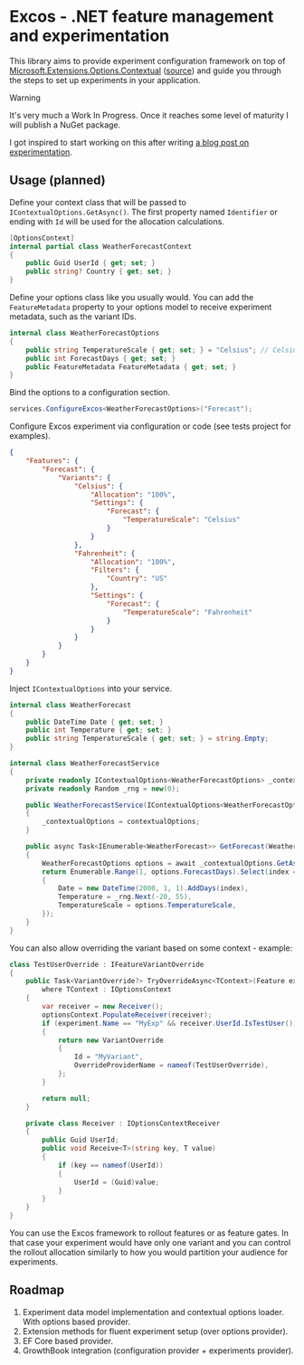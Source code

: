 # Excos - .NET feature management and experimentation

This library aims to provide experiment configuration framework on top of [Microsoft.Extensions.Options.Contextual](https://www.nuget.org/packages/Microsoft.Extensions.Options.Contextual) ([source](https://github.com/dotnet/extensions/tree/main/src/Libraries/Microsoft.Extensions.Options.Contextual)) and guide you through the steps to set up experiments in your application.

> [!WARNING]  
> It's very much a Work In Progress. Once it reaches some level of maturity I will publish a NuGet package.

I got inspired to start working on this after writing [a blog post on experimentation](https://devblog.dziubiak.pl/web/02-experimentation/).

## Usage (planned)

Define your context class that will be passed to `IContextualOptions.GetAsync()`.
The first property named `Identifier` or ending with `Id` will be used for the allocation calculations.

```csharp
[OptionsContext]
internal partial class WeatherForecastContext
{
    public Guid UserId { get; set; }
    public string? Country { get; set; }
}
```

Define your options class like you usually would.
You can add the `FeatureMetadata` property to your options model to receive experiment metadata, such as the variant IDs.

```csharp
internal class WeatherForecastOptions
{
    public string TemperatureScale { get; set; } = "Celsius"; // Celsius or Fahrenheit
    public int ForecastDays { get; set; }
    public FeatureMetadata FeatureMetadata { get; set; }
}
```

Bind the options to a configuration section.

```csharp
services.ConfigureExcos<WeatherForecastOptions>("Forecast");
```

Configure Excos experiment via configuration or code (see tests project for examples).

```json
{
    "Features": {
        "Forecast": {
            "Variants": {
                "Celsius": {
                    "Allocation": "100%",
                    "Settings": {
                        "Forecast": {
                            "TemperatureScale": "Celsius"
                        }
                    }
                },
                "Fahrenheit": {
                    "Allocation": "100%",
                    "Filters": {
                        "Country": "US"
                    },
                    "Settings": {
                        "Forecast": {
                            "TemperatureScale": "Fahrenheit"
                        }
                    }
                }
            }
        }
    }
}
```

Inject `IContextualOptions` into your service.

```csharp
internal class WeatherForecast
{
    public DateTime Date { get; set; }
    public int Temperature { get; set; }
    public string TemperatureScale { get; set; } = string.Empty;
}

internal class WeatherForecastService
{
    private readonly IContextualOptions<WeatherForecastOptions> _contextualOptions;
    private readonly Random _rng = new(0);

    public WeatherForecastService(IContextualOptions<WeatherForecastOptions> contextualOptions)
    {
        _contextualOptions = contextualOptions;
    }

    public async Task<IEnumerable<WeatherForecast>> GetForecast(WeatherForecastContext context, CancellationToken cancellationToken)
    {
        WeatherForecastOptions options = await _contextualOptions.GetAsync(context, cancellationToken);
        return Enumerable.Range(1, options.ForecastDays).Select(index => new WeatherForecast
        {
            Date = new DateTime(2000, 1, 1).AddDays(index),
            Temperature = _rng.Next(-20, 55),
            TemperatureScale = options.TemperatureScale,
        });
    }
}
```

You can also allow overriding the variant based on some context - example:

```csharp
class TestUserOverride : IFeatureVariantOverride
{
    public Task<VariantOverride?> TryOverrideAsync<TContext>(Feature experiment, TContext optionsContext, CancellationToken cancellationToken)
        where TContext : IOptionsContext
    {
        var receiver = new Receiver();
        optionsContext.PopulateReceiver(receiver);
        if (experiment.Name == "MyExp" && receiver.UserId.IsTestUser())
        {
            return new VariantOverride
            {
                Id = "MyVariant",
                OverrideProviderName = nameof(TestUserOverride),
            };
        }

        return null;
    }

    private class Receiver : IOptionsContextReceiver
    {
        public Guid UserId;
        public void Receive<T>(string key, T value)
        {
            if (key == nameof(UserId))
            {
                UserId = (Guid)value;
            }
        }
    }
}
```

You can use the Excos framework to rollout features or as feature gates. In that case your experiment would have only one variant and you can control the rollout allocation similarly to how you would partition your audience for experiments.

## Roadmap

1. Experiment data model implementation and contextual options loader. With options based provider.
2. Extension methods for fluent experiment setup (over options provider).
3. EF Core based provider.
4. GrowthBook integration (configuration provider + experiments provider).

